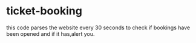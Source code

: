 # ticket-booking
this code parses the website every 30 seconds to check if bookings have been opened and if it has,alert you.
